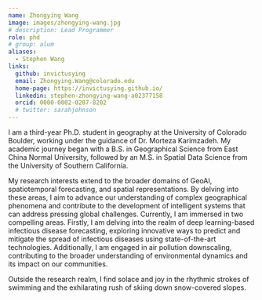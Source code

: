 ```yaml
---
name: Zhongying Wang
image: images/zhongying-wang.jpg
# description: Lead Programmer
role: phd
# group: alum
aliases:
  - Stephen Wang
links:
  github: invictusying
  email: Zhongying.Wang@colorado.edu
  home-page: https://invictusying.github.io/
  linkedin: stephen-zhongying-wang-a02377158
  orcid: 0000-0002-0207-8202
  # twitter: sarahjohnson
---
```


I am a third-year Ph.D. student in geography at the University of Colorado Boulder, working under the guidance of Dr. Morteza Karimzadeh. My academic journey began with a B.S. in Geographical Science from East China Normal University, followed by an M.S. in Spatial Data Science from the University of Southern California.

My research interests extend to the broader domains of GeoAI, spatiotemporal forecasting, and spatial representations. By delving into these areas, I aim to advance our understanding of complex geographical phenomena and contribute to the development of intelligent systems that can address pressing global challenges. Currently, I am immersed in two compelling areas. Firstly, I am delving into the realm of deep learning-based infectious disease forecasting, exploring innovative ways to predict and mitigate the spread of infectious diseases using state-of-the-art technologies. Additionally, I am engaged in air pollution downscaling, contributing to the broader understanding of environmental dynamics and its impact on our communities.

Outside the research realm, I find solace and joy in the rhythmic strokes of swimming and the exhilarating rush of skiing down snow-covered slopes.